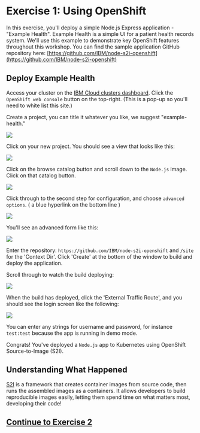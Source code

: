# Exercise 1: Using OpenShift

In this exercise, you'll deploy a simple Node.js Express application - "Example Health". Example Health is a simple UI for a patient health records system. We'll use this example to demonstrate key OpenShift features throughout this workshop. You can find the sample application GitHub repository here: [https://github.com/IBM/node-s2i-openshift](https://github.com/IBM/node-s2i-openshift)

## Deploy Example Health

<!-- Mofi: Put a screen shot here showing off the Dashboard per the cluster -->

Access your cluster on the [IBM Cloud clusters dashboard](https://cloud.ibm.com/kubernetes/clusters). Click the `OpenShift web console` button on the top-right. (This is a pop-up so you'll need to white list this site.)

Create a project, you can title it whatever you like, we suggest "example-health."

![](../.gitbook/assets/createproject.png)

Click on your new project. You should see a view that looks like this:

![](../.gitbook/assets/projectview.png)

Click on the browse catalog button and scroll down to the `Node.js` image. Click on that catalog button.

![](../.gitbook/assets/node.png)

Click through to the second step for configuration, and choose `advanced options`. \( a blue hyperlink on the bottom line \)

<!-- Mofi: to add a box around the image -->

![](../.gitbook/assets/advanced.png)

You'll see an advanced form like this:

![](../.gitbook/assets/node-advanced-form.png)

Enter the repository: `https://github.com/IBM/node-s2i-openshift` and `/site` for the 'Context Dir'. Click 'Create' at the bottom of the window to build and deploy the application.

Scroll through to watch the build deploying:

![](../.gitbook/assets/build.png)

When the build has deployed, click the 'External Traffic Route', and you should see the login screen like the following:

![](../.gitbook/assets/login.png)

You can enter any strings for username and password, for instance `test:test` because the app is running in demo mode.

Congrats! You've deployed a `Node.js` app to Kubernetes using OpenShift Source-to-Image (S2I).

## Understanding What Happened

[S2I](https://docs.openshift.com/container-platform/3.6/architecture/core_concepts/builds_and_image_streams.html#source-build) is a framework that creates container images from source code, then runs the assembled images as a containers. It allows developers to build reproducible images easily, letting them spend time on what matters most, developing their code!

## [Continue to Exercise 2](exercise-2/README.md)
